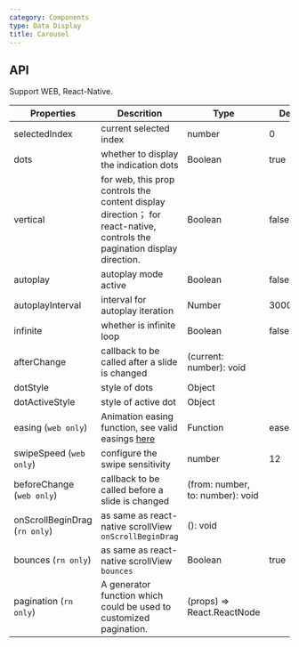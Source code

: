 ```yaml
---
category: Components
type: Data Display
title: Carousel
---
```


## API

Support WEB, React-Native.

Properties | Descrition | Type | Default
-----------|------------|------|--------
| selectedIndex |  current selected index  |  number  |  0  |
| dots | whether to display the indication dots | Boolean   | true |
| vertical | for web, this prop controls the content display direction； for react-native, controls the pagination display direction. | Boolean   | false |
| autoplay | autoplay mode active | Boolean   | false |
| autoplayInterval |  interval for autoplay iteration |    Number  |  3000         |
| infinite | whether is infinite loop | Boolean   | false |
| afterChange  | callback to be called after a slide is changed     | (current: number): void  |
| dotStyle  | style of dots    | Object  |
| dotActiveStyle  | style of active dot     | Object  |
| easing (`web only`) | Animation easing function, see valid easings [here](https://github.com/chenglou/tween-functions) | Function   | easeOutCirc |
| swipeSpeed  (`web only`)     | configure the swipe sensitivity     |  number | 12
| beforeChange  (`web only`)     | callback to be called before a slide is changed     | (from: number, to: number): void |
| onScrollBeginDrag (`rn only`) | as same as react-native scrollView `onScrollBeginDrag` | (): void |  |
| bounces (`rn only`) | as same as react-native scrollView `bounces`       |   Boolean      | true |
| pagination (`rn only`) | A generator function which could be used to customized pagination. | (props) => React.ReactNode  | |
